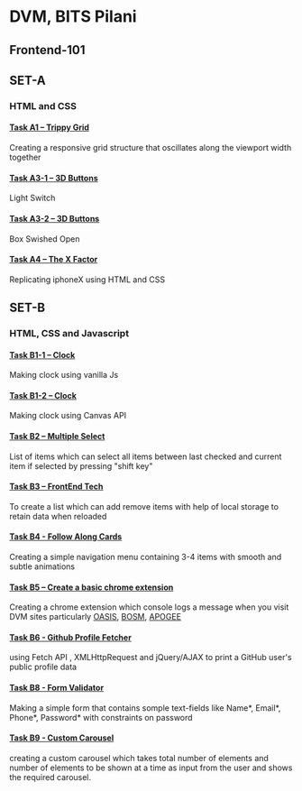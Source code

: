 # DVM, BITS Pilani
## Frontend-101
## SET-A 
### HTML and CSS


#### [Task A1 – Trippy Grid](https://chirag-wadhwa.github.io/frontend-101/A/A-1.html)
Creating a responsive grid structure that oscillates along the viewport width together 
#### [Task A3-1 – 3D Buttons](https://chirag-wadhwa.github.io/frontend-101/A/A-3-1.html)
Light Switch
#### [Task A3-2 – 3D Buttons](https://chirag-wadhwa.github.io/frontend-101/A/A-3-2.html)
Box Swished Open
#### [Task A4 – The X Factor](https://chirag-wadhwa.github.io/frontend-101/A/A-4.html)
Replicating iphoneX using HTML and CSS

## SET-B
### HTML, CSS and Javascript

#### [Task B1-1 – Clock](https://chirag-wadhwa.github.io/frontend-101/B/B-1-1.html)
Making clock using vanilla Js
#### [Task B1-2 – Clock](https://chirag-wadhwa.github.io/frontend-101/B/B-1-2.html)
Making clock using Canvas API
#### [Task B2 – Multiple Select](https://chirag-wadhwa.github.io/frontend-101/B/B-2.html)
List of items which can select all items between last checked and current item if selected by pressing "shift key"  
#### [Task B3 – FrontEnd Tech](https://chirag-wadhwa.github.io/frontend-101/B/B-3.html)
To create a list which can add remove items with help of local storage to retain data when reloaded
#### [Task B4 - Follow Along Cards](https://chirag-wadhwa.github.io/frontend-101/B/B-4.html)
Creating a simple navigation menu containing 3-4 items with smooth and subtle animations
#### [Task B5 – Create a basic chrome extension](https://github.com/chirag-wadhwa/frontend-101/tree/master/B/Chrome%20Extension)
Creating a chrome extension which console logs a message when you visit DVM sites particularly [OASIS](https://bits-oasis.org/), [BOSM](https://www.bits-bosm.org/), [APOGEE](https://www.bits-apogee.org/)
#### [Task B6 - Github Profile Fetcher](https://chirag-wadhwa.github.io/frontend-101/B/B-6.html)
using Fetch API , XMLHttpRequest and jQuery/AJAX to print a GitHub user's public profile data
#### [Task B8 - Form Validator](https://chirag-wadhwa.github.io/frontend-101/B/B-8.html)
Making a simple form that contains somple text-fields like Name*, Email*, Phone*, Password* with constraints on password
#### [Task B9 - Custom Carousel](https://chirag-wadhwa.github.io/frontend-101/B/B-9.html)
creating a custom carousel which takes total number of elements and number of elements to be shown at a time as input from the user and shows the required carousel.
